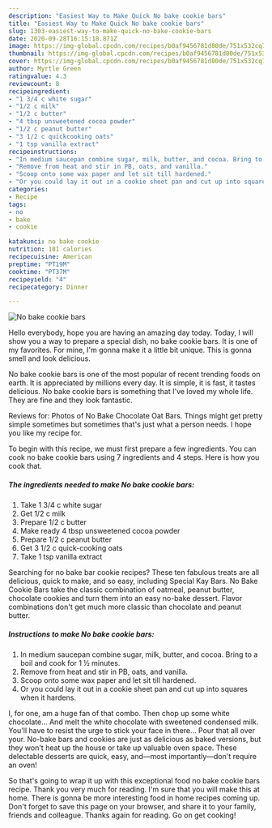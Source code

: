 ```yaml
---
description: "Easiest Way to Make Quick No bake cookie bars"
title: "Easiest Way to Make Quick No bake cookie bars"
slug: 1303-easiest-way-to-make-quick-no-bake-cookie-bars
date: 2020-09-28T16:15:18.871Z
image: https://img-global.cpcdn.com/recipes/b0af9456781d80de/751x532cq70/no-bake-cookie-bars-recipe-main-photo.jpg
thumbnail: https://img-global.cpcdn.com/recipes/b0af9456781d80de/751x532cq70/no-bake-cookie-bars-recipe-main-photo.jpg
cover: https://img-global.cpcdn.com/recipes/b0af9456781d80de/751x532cq70/no-bake-cookie-bars-recipe-main-photo.jpg
author: Myrtle Green
ratingvalue: 4.3
reviewcount: 8
recipeingredient:
- "1 3/4 c white sugar"
- "1/2 c milk"
- "1/2 c butter"
- "4 tbsp unsweetened cocoa powder"
- "1/2 c peanut butter"
- "3 1/2 c quickcooking oats"
- "1 tsp vanilla extract"
recipeinstructions:
- "In medium saucepan combine sugar, milk, butter, and cocoa. Bring to a boil and cook for 1 ½ minutes."
- "Remove from heat and stir in PB, oats, and vanilla."
- "Scoop onto some wax paper and let sit till hardened."
- "Or you could lay it out in a cookie sheet pan and cut up into squares when it hardens."
categories:
- Recipe
tags:
- no
- bake
- cookie

katakunci: no bake cookie 
nutrition: 181 calories
recipecuisine: American
preptime: "PT19M"
cooktime: "PT37M"
recipeyield: "4"
recipecategory: Dinner

---
```



![No bake cookie bars](https://img-global.cpcdn.com/recipes/b0af9456781d80de/751x532cq70/no-bake-cookie-bars-recipe-main-photo.jpg)

Hello everybody, hope you are having an amazing day today. Today, I will show you a way to prepare a special dish, no bake cookie bars. It is one of my favorites. For mine, I'm gonna make it a little bit unique. This is gonna smell and look delicious.

No bake cookie bars is one of the most popular of recent trending foods on earth. It is appreciated by millions every day. It is simple, it is fast, it tastes delicious. No bake cookie bars is something that I've loved my whole life. They are fine and they look fantastic.

Reviews for: Photos of No Bake Chocolate Oat Bars. Things might get pretty simple sometimes but sometimes that&#39;s just what a person needs. I hope you like my recipe for.


To begin with this recipe, we must first prepare a few ingredients. You can cook no bake cookie bars using 7 ingredients and 4 steps. Here is how you cook that.

<!--inarticleads1-->

##### The ingredients needed to make No bake cookie bars:

1. Take 1 3/4 c white sugar
1. Get 1/2 c milk
1. Prepare 1/2 c butter
1. Make ready 4 tbsp unsweetened cocoa powder
1. Prepare 1/2 c peanut butter
1. Get 3 1/2 c quick-cooking oats
1. Take 1 tsp vanilla extract


Searching for no bake bar cookie recipes? These ten fabulous treats are all delicious, quick to make, and so easy, including Special Kay Bars. No Bake Cookie Bars take the classic combination of oatmeal, peanut butter, chocolate cookies and turn them into an easy no-bake dessert. Flavor combinations don&#39;t get much more classic than chocolate and peanut butter. 

<!--inarticleads2-->

##### Instructions to make No bake cookie bars:

1. In medium saucepan combine sugar, milk, butter, and cocoa. Bring to a boil and cook for 1 ½ minutes.
1. Remove from heat and stir in PB, oats, and vanilla.
1. Scoop onto some wax paper and let sit till hardened.
1. Or you could lay it out in a cookie sheet pan and cut up into squares when it hardens.


I, for one, am a huge fan of that combo. Then chop up some white chocolate… And melt the white chocolate with sweetened condensed milk. You&#39;ll have to resist the urge to stick your face in there… Pour that all over your. No-bake bars and cookies are just as delicious as baked versions, but they won&#39;t heat up the house or take up valuable oven space. These delectable desserts are quick, easy, and—most importantly—don&#39;t require an oven! 

So that's going to wrap it up with this exceptional food no bake cookie bars recipe. Thank you very much for reading. I'm sure that you will make this at home. There is gonna be more interesting food in home recipes coming up. Don't forget to save this page on your browser, and share it to your family, friends and colleague. Thanks again for reading. Go on get cooking!
